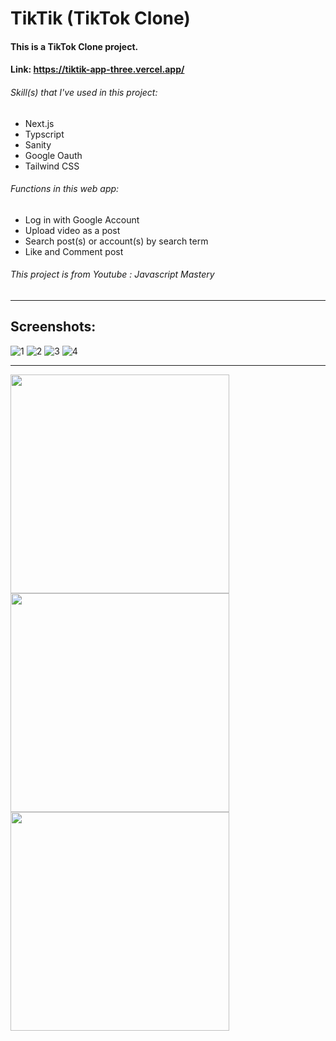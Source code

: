 # TikTik (TikTok Clone)

#### This is a TikTok Clone project.

#### Link: https://tiktik-app-three.vercel.app/

###### Skill(s) that I've used in this project:
- Next.js
- Typscript
- Sanity
- Google Oauth
- Tailwind CSS

###### Functions in this web app:
- Log in with Google Account
- Upload video as a post
- Search post(s) or account(s) by search term
- Like and Comment post

###### This project is from Youtube : Javascript Mastery

_______________________________________________________

## Screenshots:

![1](https://github.com/shaoxuan0916/tiktik_app/assets/94277292/9fc838d6-4492-43e3-9d18-080b6aba2093)
![2](https://github.com/shaoxuan0916/tiktik_app/assets/94277292/c6b158d6-7ea5-4e1f-b8f4-d136b7fc7abb)
![3](https://github.com/shaoxuan0916/tiktik_app/assets/94277292/551bed42-d6de-4dfd-8e35-25a2a8f33abb)
![4](https://github.com/shaoxuan0916/tiktik_app/assets/94277292/49b86b72-9891-4efc-a75e-bc5e42cf23f7)

___________

<img src="https://github.com/shaoxuan0916/tiktik_app/assets/94277292/904eda74-514c-433c-98bc-8e7dd0714fce" width="350px" />
<img src="https://github.com/shaoxuan0916/tiktik_app/assets/94277292/b62d2bff-655d-4796-9525-b71751ba2e1c" width="350px" />
<img src="https://github.com/shaoxuan0916/tiktik_app/assets/94277292/6568cf19-6d80-42b9-9719-f773586ee82f" width="350px" />




